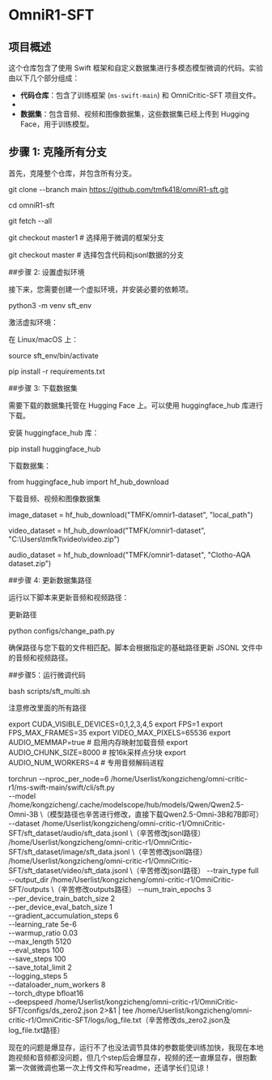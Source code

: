 # OmniR1-SFT

## 项目概述

这个仓库包含了使用 Swift 框架和自定义数据集进行多模态模型微调的代码。实验由以下几个部分组成：

- **代码仓库**：包含了训练框架 (`ms-swift-main`) 和 OmniCritic-SFT 项目文件。
- 
- **数据集**：包含音频、视频和图像数据集，这些数据集已经上传到 Hugging Face，用于训练模型。

## 步骤 1: 克隆所有分支

首先，克隆整个仓库，并包含所有分支。


git clone --branch main https://github.com/tmfk418/omniR1-sft.git

cd omniR1-sft

git fetch --all

git checkout master1  # 选择用于微调的框架分支

git checkout master   # 选择包含代码和jsonl数据的分支

##步骤 2: 设置虚拟环境

接下来，您需要创建一个虚拟环境，并安装必要的依赖项。

python3 -m venv sft_env

激活虚拟环境：

在 Linux/macOS 上：

source sft_env/bin/activate

pip install -r requirements.txt

##步骤 3: 下载数据集

需要下载的数据集托管在 Hugging Face 上。可以使用 huggingface_hub 库进行下载。

安装 huggingface_hub 库：

pip install huggingface_hub

下载数据集：

from huggingface_hub import hf_hub_download

下载音频、视频和图像数据集

image_dataset = hf_hub_download("TMFK/omnir1-dataset", "local_path")

video_dataset = hf_hub_download("TMFK/omnir1-dataset", "C:\Users\tmfk1\video\video.zip")

audio_dataset = hf_hub_download("TMFK/omnir1-dataset", "Clotho-AQA dataset.zip")

##步骤 4: 更新数据集路径

运行以下脚本来更新音频和视频路径：

更新路径

python configs/change_path.py

确保路径与您下载的文件相匹配。脚本会根据指定的基础路径更新 JSONL 文件中的音频和视频路径。

##步骤5：运行微调代码

bash scripts/sft_multi.sh

注意修改里面的所有路径

export CUDA_VISIBLE_DEVICES=0,1,2,3,4,5
export FPS=1
export FPS_MAX_FRAMES=35
export VIDEO_MAX_PIXELS=65536
export AUDIO_MEMMAP=true  # 启用内存映射加载音频
export AUDIO_CHUNK_SIZE=8000  # 按16k采样点分块
export AUDIO_NUM_WORKERS=4  # 专用音频解码进程

torchrun --nproc_per_node=6 /home/Userlist/kongzicheng/omni-critic-r1/ms-swift-main/swift/cli/sft.py \
  --model /home/kongzicheng/.cache/modelscope/hub/models/Qwen/Qwen2.5-Omni-3B \（模型路径也辛苦进行修改，直接下载Qwen2.5-Omni-3B和7B即可）
  --dataset /home/Userlist/kongzicheng/omni-critic-r1/OmniCritic-SFT/sft_dataset/audio/sft_data.jsonl \（辛苦修改jsonl路径）
            /home/Userlist/kongzicheng/omni-critic-r1/OmniCritic-SFT/sft_dataset/image/sft_data.jsonl \（辛苦修改jsonl路径）
            /home/Userlist/kongzicheng/omni-critic-r1/OmniCritic-SFT/sft_dataset/video/sft_data.jsonl \（辛苦修改jsonl路径）
  --train_type full \
  --output_dir /home/Userlist/kongzicheng/omni-critic-r1/OmniCritic-SFT/outputs \（辛苦修改outputs路径）
  --num_train_epochs 3 \
  --per_device_train_batch_size 2 \
  --per_device_eval_batch_size 1 \
  --gradient_accumulation_steps 6 \
  --learning_rate 5e-6 \
  --warmup_ratio 0.03 \
  --max_length 5120 \
  --eval_steps 100 \
  --save_steps 100 \
  --save_total_limit 2 \
  --logging_steps 5 \
  --dataloader_num_workers 8 \
  --torch_dtype bfloat16 \
  --deepspeed /home/Userlist/kongzicheng/omni-critic-r1/OmniCritic-SFT/configs/ds_zero2.json  2>&1 | tee /home/Userlist/kongzicheng/omni-critic-r1/OmniCritic-SFT/logs/log_file.txt（辛苦修改ds_zero2.json及log_file.txt路径）

  现在的问题是爆显存，运行不了也没法调节具体的参数能使训练加快，我现在本地跑视频和音频都没问题，但几个step后会爆显存，视频的还一直爆显存，很抱歉第一次做微调也第一次上传文件和写readme，还请学长们见谅！
